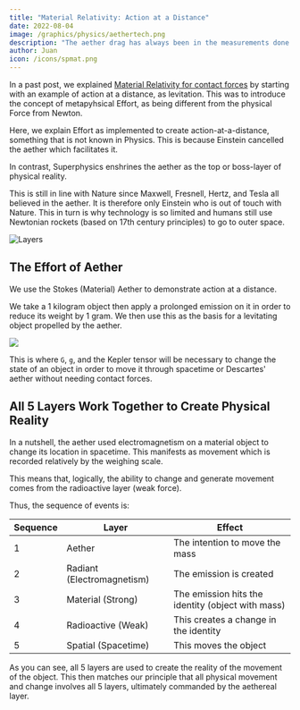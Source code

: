 ```yaml
---
title: "Material Relativity: Action at a Distance"
date: 2022-08-04
image: /graphics/physics/aethertech.png
description: "The aether drag has always been in the measurements done by physicists on light"
author: Juan
icon: /icons/spmat.png
---
```



In a past post, we explained [Material Relativity for contact forces](/material/principles/material-relativity) by starting with an example of action at a distance, as levitation. This was to introduce the concept of metapyhsical Effort, as being different from the physical Force from Newton.  

Here, we explain Effort as implemented to create action-at-a-distance, something that is not known in Physics. This is  because Einstein cancelled the aether which facilitates it. 

In contrast, Superphysics enshrines the aether as the top or boss-layer of physical reality. 

This is still in line with Nature since Maxwell, Fresnell, Hertz, and Tesla all believed in the aether. It is therefore only Einstein who is out of touch with Nature. This in turn is why technology is so limited and humans still use Newtonian rockets (based on 17th century principles) to go to outer space. 

![Layers](/graphics/egllayers.png)


## The Effort of Aether

We use the Stokes (Material) Aether to demonstrate action at a distance. 

We take a 1 kilogram object then apply a prolonged emission on it in order to reduce its weight by 1 gram. We then use this as the basis for a levitating object propelled by the aether.   

![](/graphics/physics/aethertech.png)


This is where `G`, `g`, and the Kepler tensor will be necessary to change the state of an object in order to move it through spacetime or Descartes' aether without needing contact forces.  


## All 5 Layers Work Together to Create Physical Reality

In a nutshell, the aether used electromagnetism on a material object to change its location in spacetime. This manifests as movement which is recorded relatively by the weighing scale. 

This means that, logically, the ability to change and generate movement comes from the radioactive layer (weak force).  

Thus, the sequence of events is:

Sequence | Layer | Effect
--- | --- | ---
1 | Aether | The intention to move the mass
2 | Radiant (Electromagnetism) | The emission is created
3 | Material (Strong) | The emission hits the identity (object with mass)
4 | Radioactive (Weak) | This creates a change in the identity
5 | Spatial (Spacetime) | This moves the object

As you can see, all 5 layers are used to create the reality of the movement of the object. This then matches our principle that all physical movement and change involves all 5 layers, ultimately commanded by the aethereal layer. 
 


